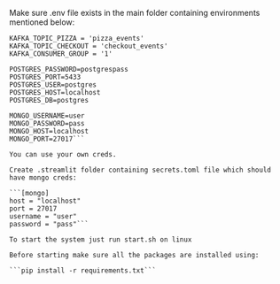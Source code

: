 Make sure .env file exists in the main folder containing environments mentioned below:

```KAFKA_BOOTSTRAP_SERVERS = 'localhost:9093'
KAFKA_TOPIC_PIZZA = 'pizza_events'
KAFKA_TOPIC_CHECKOUT = 'checkout_events'
KAFKA_CONSUMER_GROUP = '1'

POSTGRES_PASSWORD=postgrespass
POSTGRES_PORT=5433
POSTGRES_USER=postgres
POSTGRES_HOST=localhost
POSTGRES_DB=postgres

MONGO_USERNAME=user
MONGO_PASSWORD=pass
MONGO_HOST=localhost
MONGO_PORT=27017```

You can use your own creds.

Create .streamlit folder containing secrets.toml file which should have mongo creds:

```[mongo]
host = "localhost"
port = 27017
username = "user"
password = "pass"```

To start the system just run start.sh on linux

Before starting make sure all the packages are installed using:

```pip install -r requirements.txt```